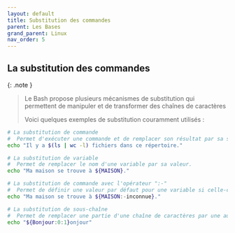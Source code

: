 ```yaml
---
layout: default
title: Substitution des commandes
parent: Les Bases
grand_parent: Linux
nav_order: 5
---
```


## La substitution des commandes

{: .note }

> Le Bash propose plusieurs mécanismes de substitution qui permettent de manipuler et de transformer des chaînes de caractères
>
> Voici quelques exemples de substitution couramment utilisés :

```bash
# La substitution de commande
#  Permet d'exécuter une commande et de remplacer son résultat par sa sortie
echo "Il y a $(ls | wc -l) fichiers dans ce répertoire."
```

```bash
# La substitution de variable
#  Permet de remplacer le nom d'une variable par sa valeur.
echo "Ma maison se trouve à ${MAISON}."
```

```bash
# La substitution de commande avec l'opérateur ":-"
#  Permet de définir une valeur par défaut pour une variable si celle-ci n'est pas définie.
echo "Ma maison se trouve à ${MAISON:-inconnue}."
```

```bash
# La substitution de sous-chaîne
#  Permet de remplacer une partie d'une chaîne de caractères par une autre chaîne.
echo "${Bonjour:0:1}onjour"
```

